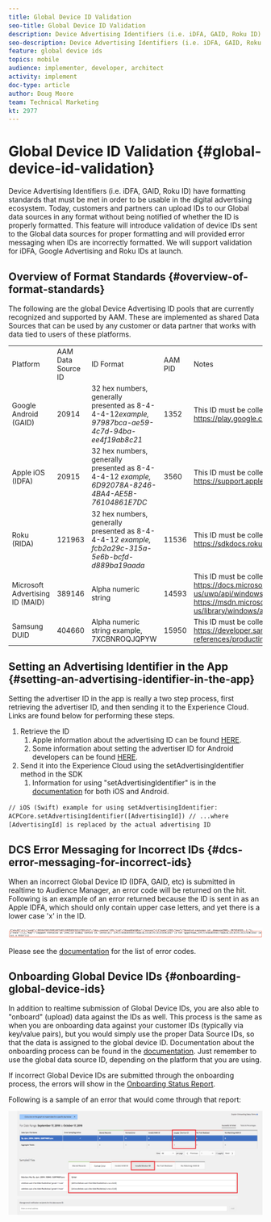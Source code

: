 ```yaml
---
title: Global Device ID Validation
seo-title: Global Device ID Validation
description: Device Advertising Identifiers (i.e. iDFA, GAID, Roku ID) have formatting standards that must be met in order to be usable in the digital advertising ecosystem. Today, customers and partners can upload IDs to our Global data sources in any format without being notified of whether the ID is properly formatted. This feature will introduce validation of device IDs sent to the Global data sources for proper formatting and will provided error messaging when IDs are incorrectly formatted. We will support validation for iDFA, Google Advertising and Roku IDs at launch.
seo-description: Device Advertising Identifiers (i.e. iDFA, GAID, Roku ID) have formatting standards that must be met in order to be usable in the digital advertising ecosystem. Today, customers and partners can upload IDs to our Global data sources in any format without being notified of whether the ID is properly formatted. This feature will introduce validation of device IDs sent to the Global data sources for proper formatting and will provided error messaging when IDs are incorrectly formatted. We will support validation for iDFA, Google Advertising and Roku IDs at launch.
feature: global device ids
topics: mobile
audience: implementer, developer, architect
activity: implement
doc-type: article
author: Doug Moore
team: Technical Marketing
kt: 2977
---
```


# Global Device ID Validation {#global-device-id-validation}

Device Advertising Identifiers (i.e. iDFA, GAID, Roku ID) have formatting standards that must be met in order to be usable in the digital advertising ecosystem. Today, customers and partners can upload IDs to our Global data sources in any format without being notified of whether the ID is properly formatted. This feature will introduce validation of device IDs sent to the Global data sources for proper formatting and will provided error messaging when IDs are incorrectly formatted. We will support validation for iDFA, Google Advertising and Roku IDs at launch.

## Overview of Format Standards {#overview-of-format-standards}

The following are the global Device Advertising ID pools that are currently recognized and supported by AAM. These are implemented as shared Data Sources that can be used by any customer or data partner that works with data tied to users of these platforms.

<table>
  <tr>
   <td>Platform </td>
   <td>AAM Data Source ID </td>
   <td>ID Format </td>
   <td>AAM PID </td>
   <td>Notes </td>
  </tr>
  <tr>
   <td>Google Android (GAID)</td>
   <td>20914</td>
   <td>32 hex numbers, generally presented as 8-4-4-4-12<em>example, 97987bca-ae59-4c7d-94ba-ee4f19ab8c21<br /> </em> </td>
   <td>1352</td>
   <td>This ID must be collected in a raw/unhashed/unaltered form Reference - <a href="https://play.google.com/about/monetization-ads/ads/ad-id/">https://play.google.com/about/monetization-ads/ads/ad-id/</a></td>
  </tr>
  <tr>
   <td>Apple iOS (IDFA)</td>
   <td>20915</td>
   <td>32 hex numbers, generally presented as 8-4-4-4-12 <em>example, 6D92078A-8246-4BA4-AE5B-76104861E7DC<br /> </em> </td>
   <td>3560</td>
   <td>This ID must be collected in a raw/unhashed/unaltered form Reference - <a href="https://support.apple.com/en-us/HT205223">https://support.apple.com/en-us/HT205223</a></td>
  </tr>
  <tr>
   <td>Roku (RIDA)</td>
   <td>121963</td>
   <td>32 hex numbers, generally presented as 8-4-4-4-12 <em>example,</em> <em>fcb2a29c-315a-5e6b-bcfd-d889ba19aada</em></td>
   <td>11536</td>
   <td>This ID must be collected in a raw/unhashed/unaltered form Reference - <a href="https://sdkdocs.roku.com/display/sdkdoc/Roku+Advertising+Framework">https://sdkdocs.roku.com/display/sdkdoc/Roku+Advertising+Framework</a> </td>
  </tr>
  <tr>
   <td>Microsoft Advertising ID (MAID)</td>
   <td>389146</td>
   <td>Alpha numeric string</td>
   <td>14593</td>
   <td>This ID must be collected in a raw/unhashed/unaltered form Reference - <a href="https://docs.microsoft.com/en-us/uwp/api/windows.system.userprofile.advertisingmanager.advertisingid">https://docs.microsoft.com/en-us/uwp/api/windows.system.userprofile.advertisingmanager.advertisingid</a><br/><a href="https://msdn.microsoft.com/en-us/library/windows/apps/windows.system.userprofile.advertisingmanager.advertisingid.aspx">https://msdn.microsoft.com/en-us/library/windows/apps/windows.system.userprofile.advertisingmanager.advertisingid.aspx</a></td>
  </tr>
  <tr>
   <td>Samsung DUID</td>
   <td>404660</td>
   <td>Alpha numeric string example, 7XCBNROQJQPYW</td>
   <td>15950</td>
   <td>This ID must be collected in a raw/unhashed/unaltered form Reference - <a href="https://developer.samsung.com/tv/develop/api-references/samsung-product-api-references/productinfo-api">https://developer.samsung.com/tv/develop/api-references/samsung-product-api-references/productinfo-api</a> </td>
  </tr>
</table>

## Setting an Advertising Identifier in the App {#setting-an-advertising-identifier-in-the-app}

Setting the advertiser ID in the app is really a two step process, first retrieving the advertiser ID, and then sending it to the Experience Cloud. Links are found below for performing these steps.

1. Retrieve the ID
    1. Apple information about the advertising ID can be found [HERE](https://developer.apple.com/documentation/adsupport/asidentifiermanager).
    1. Some information about setting the advertiser ID for Android developers can be found [HERE](http://www.androiddocs.com/google/play-services/id.html).
1. Send it into the Experience Cloud using the setAdvertisingIdentifier method in the SDK
    1. Information for using "setAdvertisingIdentifier" is in the [documentation](https://aep-sdks.gitbook.io/docs/using-mobile-extensions/mobile-core/identity/identity-api-reference#set-an-advertising-identifier) for both iOS and Android.

`// iOS (Swift) example for using setAdvertisingIdentifier:
ACPCore.setAdvertisingIdentifier([AdvertisingId]) // ...where [AdvertisingId] is replaced by the actual advertising ID`

## DCS Error Messaging for Incorrect IDs  {#dcs-error-messaging-for-incorrect-ids}

When an incorrect Global Device ID (IDFA, GAID, etc) is submitted in realtime to Audience Manager, an error code will be returned on the hit. Following is an example of an error returned because the ID is sent in as an Apple IDFA, which should only contain upper case letters, and yet there is a lower case 'x' in the ID.

![error image](assets/image_4_.png)

Please see the [documentation](https://marketing.adobe.com/resources/help/en_US/aam/dcs_error_codes.html) for the list of error codes.

## Onboarding Global Device IDs {#onboarding-global-device-ids}

In addition to realtime submission of Global Device IDs, you are also able to "onboard" (upload) data against the IDs as well. This process is the same as when you are onboarding data against your customer IDs (typically via key/value pairs), but you would simply use the proper Data Source IDs, so that the data is assigned to the global device ID. Documentation about the onboarding process can be found in the [documentation](https://marketing.adobe.com/resources/help/en_US/aam/c_inbound_async_intro.html). Just remember to use the global data source ID, depending on the platform that you are using.

If incorrect Global Device IDs are submitted through the onboarding process, the errors will show in the [Onboarding Status Report](https://marketing.adobe.com/resources/help/en_US/aam/onboarding-status-report.html).

Following is a sample of an error that would come through that report:

![error image](assets/image_5_.png)